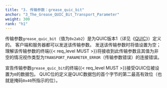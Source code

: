 ```yaml
---
title: "3. 传输参数：grease_quic_bit"
anchor: "3_The_Grease_QUIC_Bit_Transport_Parameter"
weight: 300
rank: "h1"
---
```


传输参数`grease_quic_bit`（值为`0x2ab2`）是为QUIC版本1（详见《[QUIC]()》）定义的。
客户端和服务器都可以发送该传输参数。
发送该传输参数时将值设置为空；理解该传输参数的终端{{< req_level MUST >}}将接收到此传输参数且其值为非空的情况视作类型为`TRANSPORT_PARAMETER_ERROR`（传输参数错误）的连接错误。

宣告传输参数`grease_quic_bit`的终端{{< req_level MUST >}}接受QUIC位被设置为`0`的数据包。
QUIC位的定义是QUIC数据包的首个字节的第二最高有效位（也就是掩码`0x40`所指示的位）。
